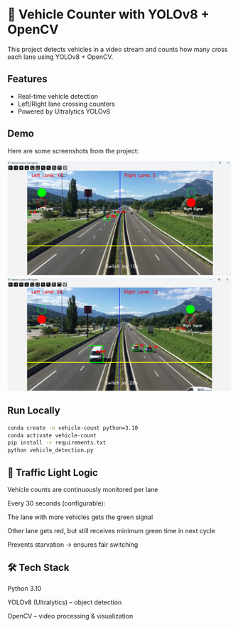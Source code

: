# 🚗 Vehicle Counter with YOLOv8 + OpenCV

This project detects vehicles in a video stream and counts how many cross each lane using YOLOv8 + OpenCV.

## Features
- Real-time vehicle detection
- Left/Right lane crossing counters
- Powered by Ultralytics YOLOv8
## Demo

Here are some screenshots from the project:

![Screenshot 1](images/road_ss11.png)
![Screenshot 2](images/road_ss12.png)


## Run Locally
```bash
conda create -n vehicle-count python=3.10
conda activate vehicle-count
pip install -r requirements.txt
python vehicle_detection.py
```

## 🚦 Traffic Light Logic

Vehicle counts are continuously monitored per lane

Every 30 seconds (configurable):

The lane with more vehicles gets the green signal

Other lane gets red, but still receives minimum green time in next cycle

Prevents starvation → ensures fair switching

## 🛠️ Tech Stack

Python 3.10

YOLOv8 (Ultralytics) – object detection

OpenCV – video processing & visualization



